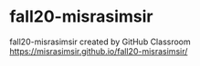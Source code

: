 # fall20-misrasimsir
fall20-misrasimsir created by GitHub Classroom
https://misrasimsir.github.io/fall20-misrasimsir/
